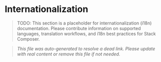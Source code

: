 # Internationalization

> TODO: This section is a placeholder for internationalization (i18n) documentation. Please contribute information on supported languages, translation workflows, and i18n best practices for Stack Composer.

> _This file was auto-generated to resolve a dead link. Please update with real content or remove this file if not needed._
